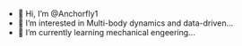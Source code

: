- 👋 Hi, I’m @Anchorfly1
- 👀 I’m interested in Multi-body dynamics and data-driven...
- 🌱 I’m currently learning mechanical engeering...

<!---
Anchorfly1/Anchorfly1 is a ✨ special ✨ repository because its `README.md` (this file) appears on your GitHub profile.
You can click the Preview link to take a look at your changes.
--->
